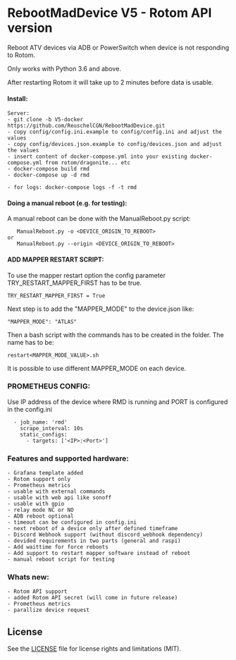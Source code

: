 # RebootMadDevice V5 - Rotom API version
Reboot ATV devices via ADB or PowerSwitch when device is not responding to Rotom.

Only works with Python 3.6 and above.

After restarting Rotom it will take up to 2 minutes before data is usable. 

#### Install:
```
Server:
- git clone -b V5-docker https://github.com/ReuschelCGN/RebootMadDevice.git
- copy config/config.ini.example to config/config.ini and adjust the values
- copy config/devices.json.example to config/devices.json and adjust the values
- insert content of docker-compose.yml into your existing docker-compose.yml from rotom/dragonite... etc
- docker-compose build rmd
- docker-compose up -d rmd

- for logs: docker-compose logs -f -t rmd
```

#### Doing a manual reboot (e.g. for testing):

A manual reboot can be done with the ManualReboot.py script:
```
   ManualReboot.py -o <DEVICE_ORIGIN_TO_REBOOT>
or
   ManualReboot.py --origin <DEVICE_ORIGIN_TO_REBOOT>
```

#### ADD MAPPER RESTART SCRIPT:
 
To use the mapper restart option the config parameter TRY_RESTART_MAPPER_FIRST has to be true.
```
TRY_RESTART_MAPPER_FIRST = True
```
Next step is to add the "MAPPER_MODE" to the device.json like:
```
"MAPPER_MODE": "ATLAS"
```
Then a bash script with the commands has to be created in the folder. The name has to be:
```
restart<MAPPER_MODE_VALUE>.sh
```
It is possible to use different MAPPER_MODE on each device.


### PROMETHEUS CONFIG:
Use IP address of the device where RMD is running and PORT is configured in the config.ini
```
  - job_name: 'rmd'
    scrape_interval: 10s
    static_configs:
      - targets: ['<IP>:<Port>']
```


### Features and supported hardware:
```
- Grafana template added
- Rotom support only
- Prometheus metrics
- usable with external commands
- usable with web api like sonoff
- usable with gpio
- relay mode NC or NO
- ADB reboot optional
- timeout can be configured in config.ini
- next reboot of a device only after defined timeframe
- Discord Webhook support (without discord_webhook dependency)
- devided requirements in two parts (general and raspi)
- Add waittime for force reboots
- Add support to restart mapper software instead of reboot
- manual reboot script for testing
```
### Whats new:
```
- Rotom API support
- added Rotom API secret (will come in future release)
- Prometheus metrics
- parallize device request
```
## License
See the [LICENSE](https://github.com/GhostTalker/RebootMadDevice/blob/master/LICENSE.md) file for license rights and limitations (MIT).
